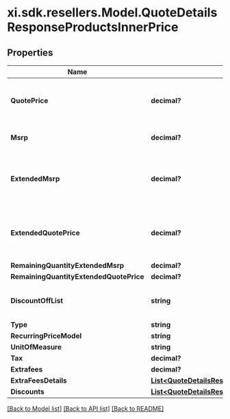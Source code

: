 # xi.sdk.resellers.Model.QuoteDetailsResponseProductsInnerPrice

## Properties

Name | Type | Description | Notes
------------ | ------------- | ------------- | -------------
**QuotePrice** | **decimal?** | Ingram Micro quoted price specific to the reseller and quote. | [optional] 
**Msrp** | **decimal?** | Manufacturer Suggested Retail Price | [optional] 
**ExtendedMsrp** | **decimal?** | Extended MSRP - Manufacturer Suggested Retail Price X Quantity | [optional] 
**ExtendedQuotePrice** | **decimal?** | Extended reseller quoted price (cost to reseller) X Quantity | [optional] 
**RemainingQuantityExtendedMsrp** | **decimal?** |  | [optional] 
**RemainingQuantityExtendedQuotePrice** | **decimal?** |  | [optional] 
**DiscountOffList** | **string** | Discount off list percentage extended | [optional] 
**Type** | **string** |  | [optional] 
**RecurringPriceModel** | **string** |  | [optional] 
**UnitOfMeasure** | **string** |  | [optional] 
**Tax** | **decimal?** |  | [optional] 
**Extrafees** | **decimal?** |  | [optional] 
**ExtraFeesDetails** | [**List&lt;QuoteDetailsResponseProductsInnerPriceExtraFeesDetailsInner&gt;**](QuoteDetailsResponseProductsInnerPriceExtraFeesDetailsInner.md) |  | [optional] 
**Discounts** | [**List&lt;QuoteDetailsResponseProductsInnerPriceDiscountsInner&gt;**](QuoteDetailsResponseProductsInnerPriceDiscountsInner.md) |  | [optional] 

[[Back to Model list]](../README.md#documentation-for-models) [[Back to API list]](../README.md#documentation-for-api-endpoints) [[Back to README]](../README.md)

